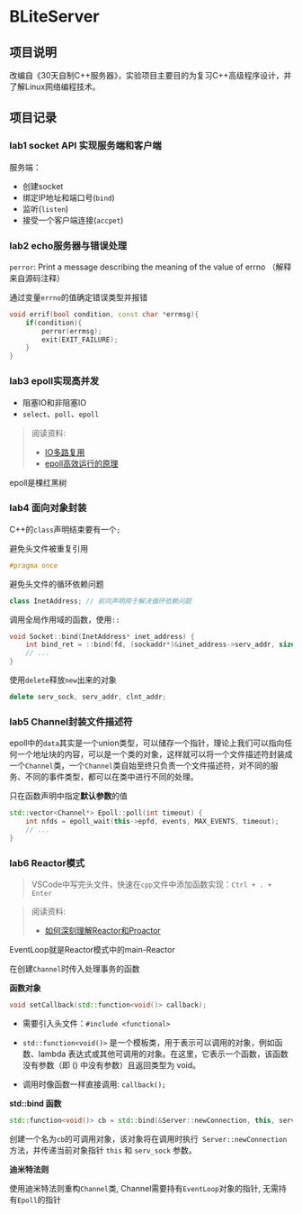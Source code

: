 # BLiteServer
## 项目说明

改编自《30天自制C++服务器》，实验项目主要目的为复习C++高级程序设计，并了解Linux网络编程技术。

## 项目记录

### lab1 socket API 实现服务端和客户端

服务端：
- 创建socket
- 绑定IP地址和端口号(`bind`)
- 监听(`listen`)
- 接受一个客户端连接(`accpet`)

### lab2 echo服务器与错误处理
`perror`: Print a message describing the meaning of the value of errno （解释来自源码注释）

通过变量`errno`的值确定错误类型并报错

```cpp
void errif(bool condition, const char *errmsg){
    if(condition){
        perror(errmsg);
        exit(EXIT_FAILURE);
    }
}
```
### lab3 epoll实现高并发

- 阻塞IO和非阻塞IO
- `select`、`poll`、`epoll`

> 阅读资料:
> 
> - [IO多路复用](https://mp.weixin.qq.com/s/YdIdoZ_yusVWza1PU7lWaw)
> - [epoll高效运行的原理](https://www.zhihu.com/tardis/zm/art/159135478?source_id=1005)

epoll是棵红黑树

### lab4 面向对象封装
C++的`class`声明结束要有一个`;`

避免头文件被重复引用
```cpp
#pragma once
```

避免头文件的循环依赖问题
```cpp
class InetAddress; // 前向声明用于解决循环依赖问题
```

调用全局作用域的函数，使用`::`
```cpp
void Socket::bind(InetAddress* inet_address) {
    int bind_ret = ::bind(fd, (sockaddr*)&inet_address->serv_addr, sizeof(inet_address->serv_addr));
    // ...
}
```

使用`delete`释放`new`出来的对象
```cpp
delete serv_sock, serv_addr, clnt_addr;
```
### lab5 Channel封装文件描述符

epoll中的`data`其实是一个union类型，可以储存一个指针，理论上我们可以指向任何一个地址块的内容，可以是一个类的对象，这样就可以将一个文件描述符封装成一个`Channel`类，一个`Channel`类自始至终只负责一个文件描述符，对不同的服务、不同的事件类型，都可以在类中进行不同的处理。

只在函数声明中指定**默认参数**的值

```cpp
std::vector<Channel*> Epoll::poll(int timeout) {
    int nfds = epoll_wait(this->epfd, events, MAX_EVENTS, timeout);
    // ...
}
```

### lab6 Reactor模式


> VSCode中写完头文件，快速在`cpp`文件中添加函数实现：`Ctrl + . + Enter`

> 阅读资料:
>
> - [如何深刻理解Reactor和Proactor](https://www.zhihu.com/question/26943938/answer/1856426252)

EventLoop就是Reactor模式中的main-Reactor

在创建`Channel`时传入处理事务的函数

**函数对象**

```cpp
void setCallback(std::function<void()> callback);
```

- 需要引入头文件：`#include <functional>`

- `std::function<void()>` 是一个模板类，用于表示可以调用的对象，例如函数、lambda 表达式或其他可调用的对象。在这里，它表示一个函数，该函数没有参数（即 () 中没有参数）且返回类型为 void。

- 调用时像函数一样直接调用: `callback();`

**std::bind 函数**

```cpp
std::function<void()> cb = std::bind(&Server::newConnection, this, serv_sock);
```
创建一个名为`cb`的可调用对象，该对象将在调用时执行` Server::newConnection`方法，并传递当前对象指针 `this` 和 `serv_sock` 参数。

**迪米特法则**

使用迪米特法则重构`Channel`类, Channel需要持有`EventLoop`对象的指针, 无需持有`Epoll`的指针